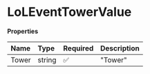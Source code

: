# LoLEventTowerValue

**Properties**

| Name  | Type   | Required | Description |
| :---- | :----- | :------- | :---------- |
| Tower | string | ✅       | "Tower"     |
